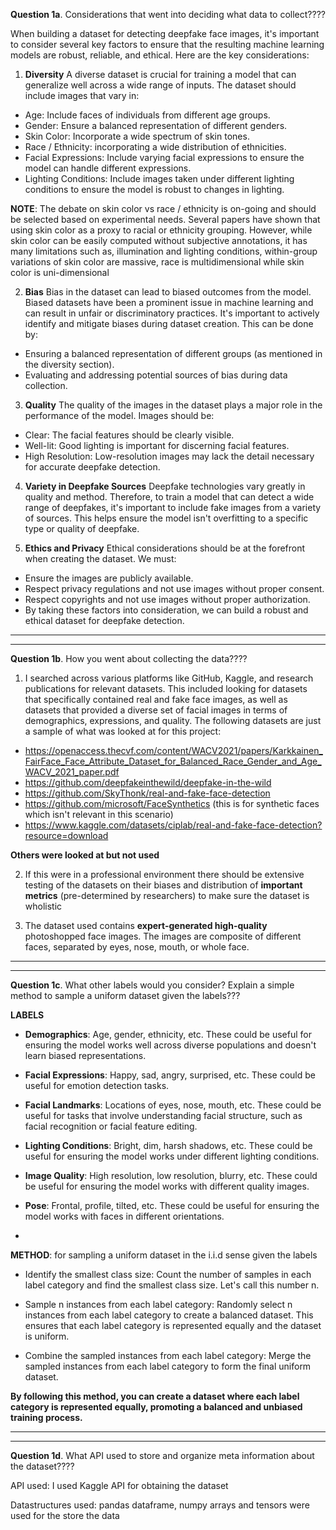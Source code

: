**Question 1a**. Considerations that went into deciding what data to collect????

When building a dataset for detecting deepfake face images, it's important to consider several key factors to ensure that the resulting machine learning models are robust, reliable, and ethical. Here are the key considerations:

1. **Diversity**
A diverse dataset is crucial for training a model that can generalize well across a wide range of inputs. The dataset should include images that vary in:

* Age: Include faces of individuals from different age groups.
* Gender: Ensure a balanced representation of different genders.
* Skin Color: Incorporate a wide spectrum of skin tones.
* Race / Ethnicity: incorporating a wide distribution of ethnicities. 
* Facial Expressions: Include varying facial expressions to ensure the model can handle different expressions.
* Lighting Conditions: Include images taken under different lighting conditions to ensure the model is robust to changes in lighting.

**NOTE**: The debate on skin color vs race / ethnicity is on-going and should be selected based on experimental needs. Several papers have shown that using skin color as a proxy to racial or ethnicity grouping. However, while skin color can be easily computed without subjective annotations, it has many limitations such as, illumination and lighting conditions, within-group variations of skin color are massive, race is multidimensional while skin color is uni-dimensional 

2. **Bias**
Bias in the dataset can lead to biased outcomes from the model. Biased datasets have been a prominent issue in machine learning and can result in unfair or discriminatory practices. It's important to actively identify and mitigate biases during dataset creation. This can be done by:

* Ensuring a balanced representation of different groups (as mentioned in the diversity section).
* Evaluating and addressing potential sources of bias during data collection.

3. **Quality**
The quality of the images in the dataset plays a major role in the performance of the model. Images should be:

* Clear: The facial features should be clearly visible.
* Well-lit: Good lighting is important for discerning facial features.
* High Resolution: Low-resolution images may lack the detail necessary for accurate deepfake detection.

4. **Variety in Deepfake Sources**
Deepfake technologies vary greatly in quality and method. Therefore, to train a model that can detect a wide range of deepfakes, it's important to include fake images from a variety of sources. This helps ensure the model isn't overfitting to a specific type or quality of deepfake.

5. **Ethics and Privacy**
Ethical considerations should be at the forefront when creating the dataset. We must:

* Ensure the images are publicly available.
* Respect privacy regulations and not use images without proper consent.
* Respect copyrights and not use images without proper authorization.
* By taking these factors into consideration, we can build a robust and ethical dataset for deepfake detection.


--------------------------------------------------------------------------------------------------------------------------------------------------------------------------------------------------------------------------------------
--------------------------------------------------------------------------------------------------------------------------------------------------------------------------------------------------------------------------------------


**Question 1b**. How you went about collecting the data????

1. I searched across various platforms like GitHub, Kaggle, and research publications for relevant datasets. This included looking for datasets that specifically contained real and fake face images, as well as datasets that provided a diverse set of facial images in terms of demographics, expressions, and quality. The following datasets are just a sample of what was looked at for this project:

* https://openaccess.thecvf.com/content/WACV2021/papers/Karkkainen_FairFace_Face_Attribute_Dataset_for_Balanced_Race_Gender_and_Age_WACV_2021_paper.pdf
* https://github.com/deepfakeinthewild/deepfake-in-the-wild
* https://github.com/SkyThonk/real-and-fake-face-detection 
* https://github.com/microsoft/FaceSynthetics (this is for synthetic faces which isn't relevant in this scenario)
* https://www.kaggle.com/datasets/ciplab/real-and-fake-face-detection?resource=download

**Others were looked at but not used**

2. If this were in a professional environment there should be extensive testing of the datasets on their biases and distribution of **important metrics** (pre-determined by researchers) to make sure the dataset is wholistic

3. The dataset used contains **expert-generated high-quality** photoshopped face images. The images are composite of different faces, separated by eyes, nose, mouth, or whole face.


--------------------------------------------------------------------------------------------------------------------------------------------------------------------------------------------------------------------------------------
--------------------------------------------------------------------------------------------------------------------------------------------------------------------------------------------------------------------------------------

**Question 1c**. What other labels would you consider? Explain a simple method to sample a uniform dataset given the labels???

**LABELS** 
* **Demographics**: Age, gender, ethnicity, etc. These could be useful for ensuring the model works well across diverse populations and doesn't learn biased representations.

* **Facial Expressions**: Happy, sad, angry, surprised, etc. These could be useful for emotion detection tasks.

* **Facial Landmarks**: Locations of eyes, nose, mouth, etc. These could be useful for tasks that involve understanding facial structure, such as facial recognition or facial feature editing.

* **Lighting Conditions**: Bright, dim, harsh shadows, etc. These could be useful for ensuring the model works under different lighting conditions.

* **Image Quality**: High resolution, low resolution, blurry, etc. These could be useful for ensuring the model works with different quality images.

* **Pose**: Frontal, profile, tilted, etc. These could be useful for ensuring the model works with faces in different orientations.


* 
**METHOD**: for sampling a uniform dataset in the i.i.d sense given the labels

* Identify the smallest class size: Count the number of samples in each label category and find the smallest class size. Let's call this number n.

* Sample n instances from each label category: Randomly select n instances from each label category to create a balanced dataset. This ensures that each label category is represented equally and the dataset is uniform.

* Combine the sampled instances from each label category: Merge the sampled instances from each label category to form the final uniform dataset.

**By following this method, you can create a dataset where each label category is represented equally, promoting a balanced and unbiased training process.**

--------------------------------------------------------------------------------------------------------------------------------------------------------------------------------------------------------------------------------------
--------------------------------------------------------------------------------------------------------------------------------------------------------------------------------------------------------------------------------------

**Question 1d**. What API used to store and organize meta information about the dataset????

API used: I used Kaggle API for obtaining the dataset

Datastructures used: pandas dataframe, numpy arrays and tensors were used for the store the data


